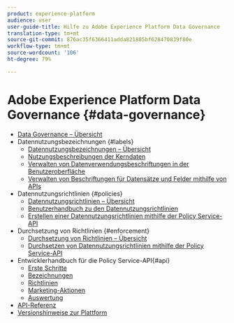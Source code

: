 ```yaml
---
product: experience-platform
audience: user
user-guide-title: Hilfe zu Adobe Experience Platform Data Governance
translation-type: tm+mt
source-git-commit: 876ac35f6366411adda821805bf628470839f80e
workflow-type: tm+mt
source-wordcount: '106'
ht-degree: 79%

---
```



# Adobe Experience Platform Data Governance {#data-governance}

* [Data Governance – Übersicht](home.md)
* Datennutzungsbezeichnungen {#labels}
   * [Datennutzungsbezeichnungen – Übersicht](labels/overview.md)
   * [Nutzungsbeschreibungen der Kerndaten](labels/reference.md)
   * [Verwalten von Datenverwendungsbeschriftungen in der Benutzeroberfläche](labels/user-guide.md)
   * [Verwalten von Beschriftungen für Datensätze und Felder mithilfe von APIs](labels/dataset-api.md)
* Datennutzungsrichtlinien {#policies}
   * [Datennutzungsrichtlinien – Übersicht](policies/overview.md)
   * [Benutzerhandbuch zu den Datennutzungsrichtlinien](policies/user-guide.md)
   * [Erstellen einer Datennutzungsrichtlinien mithilfe der Policy Service-API](policies/create.md)
* Durchsetzung von Richtlinien {#enforcement}
   * [Durchsetzung von Richtlinien – Übersicht](enforcement/overview.md)
   * [Durchsetzen von Datennutzungsrichtlinien mithilfe der Policy Service-API](enforcement/api-enforcement.md)
* Entwicklerhandbuch für die Policy Service-API{#api}
   * [Erste Schritte](api/getting-started.md)
   * [Bezeichnungen](api/labels.md)
   * [Richtlinien](api/policies.md)
   * [Marketing-Aktionen](api/marketing-actions.md)
   * [Auswertung](api/evaluation.md)
* [API-Referenz](https://www.adobe.io/apis/experienceplatform/home/api-reference.html#!acpdr/swagger-specs/dule-policy-service.yaml)
* [Versionshinweise zur Plattform](https://docs.adobe.com/content/help/de-DE/experience-platform/release-notes/latest.html)